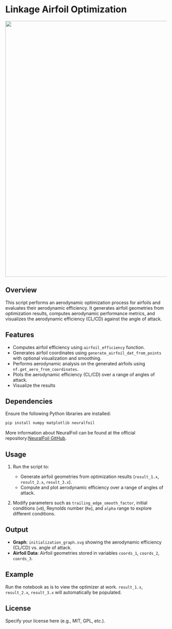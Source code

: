 # Linkage Airfoil Optimization
<p align="center">
    <img src="./github_image.png" width="800" />
</p>

## Overview
This script performs an aerodynamic optimization process for airfoils and evaluates their aerodynamic efficiency. It generates airfoil geometries from optimization results, computes aerodynamic performance metrics, and visualizes the aerodynamic efficiency (CL/CD) against the angle of attack.

## Features
- Computes airfoil efficiency using `airfoil_efficiency` function.
- Generates airfoil coordinates using `generate_airfoil_dat_from_points` with optional visualization and smoothing.
- Performs aerodynamic analysis on the generated airfoils using `nf.get_aero_from_coordinates`.
- Plots the aerodynamic efficiency (CL/CD) over a range of angles of attack.
- Visualize the results

## Dependencies
Ensure the following Python libraries are installed:
```bash
pip install numpy matplotlib neuralfoil
```
More information about NeuralFoil can be found at the official repository:[NeuralFoil GitHub](https://github.com/peterdsharpe/NeuralFoil).

## Usage
1. Run the script to:
   - Generate airfoil geometries from optimization results (`result_1.x`, `result_2.x`, `result_3.x`).
   - Compute and plot aerodynamic efficiency over a range of angles of attack.

2. Modify parameters such as `trailing_edge_smooth_factor`, initial conditions (`x0`), Reynolds number (`Re`), and `alpha` range to explore different conditions.

## Output
- **Graph**: `initialization_graph.svg` showing the aerodynamic efficiency (CL/CD) vs. angle of attack.
- **Airfoil Data**: Airfoil geometries stored in variables `coords_1`, `coords_2`, `coords_3`.

## Example
Run the notebook as is to view the optimizer at work. `result_1.x`, `result_2.x`, `result_3.x` will automatically be populated. 

## License
Specify your license here (e.g., MIT, GPL, etc.).

